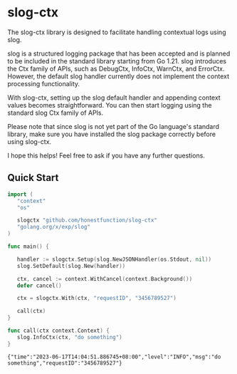 # slog-ctx

The slog-ctx library is designed to facilitate handling contextual logs using slog.

slog is a structured logging package that has been accepted and is planned to be included in the standard library starting from Go 1.21. slog introduces the Ctx family of APIs, such as DebugCtx, InfoCtx, WarnCtx, and ErrorCtx. However, the default slog handler currently does not implement the context processing functionality.

With slog-ctx, setting up the slog default handler and appending context values becomes straightforward. You can then start logging using the standard slog Ctx family of APIs.

Please note that since slog is not yet part of the Go language's standard library, make sure you have installed the slog package correctly before using slog-ctx.

I hope this helps! Feel free to ask if you have any further questions.

## Quick Start
 ```go
import (
	"context"
    "os"

	slogctx "github.com/honestfunction/slog-ctx"
	"golang.org/x/exp/slog"
)

func main() {

	handler := slogctx.Setup(slog.NewJSONHandler(os.Stdout, nil))
	slog.SetDefault(slog.New(handler))

	ctx, cancel := context.WithCancel(context.Background())
	defer cancel()

	ctx = slogctx.With(ctx, "requestID", "3456789527")

	call(ctx)
}

func call(ctx context.Context) {
	slog.InfoCtx(ctx, "do something")
}

```

```text
{"time":"2023-06-17T14:04:51.886745+08:00","level":"INFO","msg":"do something","requestID":"3456789527"}
```